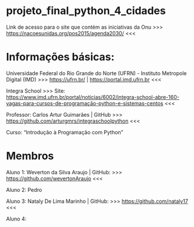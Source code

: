 # projeto_final_python_4_cidades

Link de acesso para o site que contém as iniciativas da Onu >>> https://nacoesunidas.org/pos2015/agenda2030/ <<<

# Informações básicas:

Universidade Federal do Rio Grande do Norte (UFRN) - Instituto Metropole Digital (IMD) >>> https://ufrn.br/ | https://portal.imd.ufrn.br <<<

Integra School >>> Site: https://www.imd.ufrn.br/portal/noticias/6002/integra-school-abre-160-vagas-para-cursos-de-programação-python-e-sistemas-centos <<<

Professor: Carlos Artur Guimarães | GitHub >>> https://github.com/arturgmrs/integraschoolpython <<<

Curso: “Introdução à Programação com Python”

# Membros

Aluno 1: Weverton da Silva Araujo | GitHub: >>> https://github.com/wevertonAraujo <<<

Aluno 2: Pedro

Aluno 3: Nataly De Lima Marinho  | GitHub:  >>> https://github.com/nataly17 <<<

Aluno 4: 
